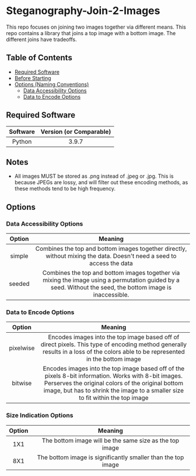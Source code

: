 # Steganography-Join-2-Images
This repo focuses on joining two images together via different means. This repo contains a library that joins a top image with a bottom image. The different joins have tradeoffs. 
## Table of Contents 
- [Required Software](#required-software)
- [Before Starting](#notes)
- [Options (Naming Conventions)](#options)
  * [Data Accessibility Options](#data-accessibility-options)
  * [Data to Encode Options](#data-to-encode-options)

## Required Software 

| Software    | Version (or Comparable)  |
|:-----------:|:------------------------:|
| Python      | 3.9.7                    |

## Notes 

- All images MUST be stored as .png instead of .jpeg or .jpg. This is because JPEGs are lossy, and will filter out these encoding methods, as these methods tend to be high frequency. 

## Options 

### Data Accessibility Options

| Option      | Meaning                                                                                         |
|:-----------:|:-----------------------------------------------------------------------------------------------:|
| simple      | Combines the top and bottom images together directly, without mixing the data. Doesn't need a seed to access the data                 |
| seeded      | Combines the top and bottom images together via mixing the image using a permutation guided by a seed. Without the seed, the bottom image is inaccessible.                   |

### Data to Encode Options

| Option      | Meaning                                                                                         |
|:-----------:|:-----------------------------------------------------------------------------------------------:|
| pixelwise      | Encodes images into the top image based off of direct pixels. This type of encoding method generally results in a loss of the colors able to be represented in the bottom image                 |
| bitwise      | Encodes images into the top image based off of the pixels 8-bit information. Works with 8-bit images. Perserves the original colors of the original bottom image, but has to shrink the image to a smaller size to fit within the top image                  |

### Size Indication Options 

| Option      | Meaning                                                                                         |
|:-----------:|:-----------------------------------------------------------------------------------------------:|
| 1X1      | The bottom image will be the same size as the top image                |
| 8X1      | The bottom image is significantly smaller than the top image                  |

